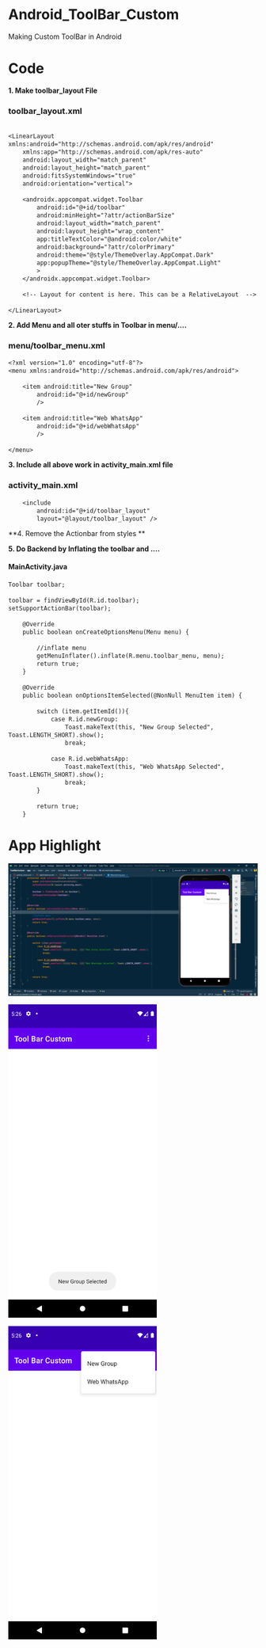 # Android_ToolBar_Custom
Making Custom ToolBar in Android

# Code

**1. Make toolbar_layout File**
### toolbar_layout.xml
```

<LinearLayout xmlns:android="http://schemas.android.com/apk/res/android"
    xmlns:app="http://schemas.android.com/apk/res-auto"
    android:layout_width="match_parent"
    android:layout_height="match_parent"
    android:fitsSystemWindows="true"
    android:orientation="vertical">

    <androidx.appcompat.widget.Toolbar
        android:id="@+id/toolbar"
        android:minHeight="?attr/actionBarSize"
        android:layout_width="match_parent"
        android:layout_height="wrap_content"
        app:titleTextColor="@android:color/white"
        android:background="?attr/colorPrimary"
        android:theme="@style/ThemeOverlay.AppCompat.Dark"
        app:popupTheme="@style/ThemeOverlay.AppCompat.Light"
        >
    </androidx.appcompat.widget.Toolbar>

    <!-- Layout for content is here. This can be a RelativeLayout  -->

</LinearLayout>
```

**2. Add Menu and all oter stuffs in Toolbar in menu/....**
### menu/toolbar_menu.xml
```
<?xml version="1.0" encoding="utf-8"?>
<menu xmlns:android="http://schemas.android.com/apk/res/android">

    <item android:title="New Group"
        android:id="@+id/newGroup"
        />

    <item android:title="Web WhatsApp"
        android:id="@+id/webWhatsApp"
        />

</menu>
```

**3. Include all above work in activity_main.xml file**
### activity_main.xml
```
    <include
        android:id="@+id/toolbar_layout"
        layout="@layout/toolbar_layout" />
```

**4. Remove the Actionbar from styles **

**5. Do Backend by Inflating the toolbar and ....**
#### MainActivity.java
```
Toolbar toolbar;

toolbar = findViewById(R.id.toolbar);
setSupportActionBar(toolbar);
    
    @Override
    public boolean onCreateOptionsMenu(Menu menu) {

        //inflate menu
        getMenuInflater().inflate(R.menu.toolbar_menu, menu);
        return true;
    }

    @Override
    public boolean onOptionsItemSelected(@NonNull MenuItem item) {

        switch (item.getItemId()){
            case R.id.newGroup:
                Toast.makeText(this, "New Group Selected", Toast.LENGTH_SHORT).show();
                break;

            case R.id.webWhatsApp:
                Toast.makeText(this, "Web WhatsApp Selected", Toast.LENGTH_SHORT).show();
                break;
        }

        return true;
    }
```

# App Highlight

<img src="app_images/Toolbar Code.png" width="1000" /><br>

<img src="app_images/Toolbar App1.png" width="300" /><br>

<img src="app_images/Toolbar App2.png" width="300" /><br>

